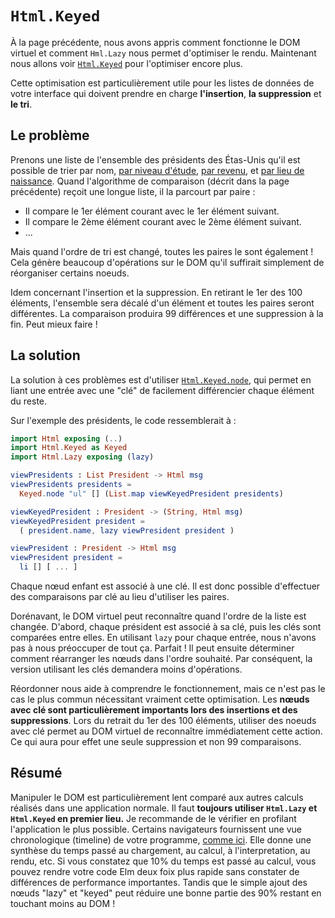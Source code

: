 # `Html.Keyed`

À la page précédente, nous avons appris comment fonctionne le DOM virtuel et comment `Hml.Lazy` nous permet d'optimiser le rendu. Maintenant nous allons voir [`Html.Keyed`](https://package.elm-lang.org/packages/elm/html/latest/Html-Keyed/) pour l'optimiser encore plus.

Cette optimisation est particulièrement utile pour les listes de données de votre interface qui doivent prendre en charge **l'insertion**, **la suppression** et **le tri**.


## Le problème

Prenons une liste de l'ensemble des présidents des Étas-Unis qu'il est possible de trier par nom, [par niveau d'étude](https://en.wikipedia.org/wiki/List_of_Presidents_of_the_United_States_by_education), [par revenu](https://en.wikipedia.org/wiki/List_of_Presidents_of_the_United_States_by_net_worth), et [par lieu de naissance](https://en.wikipedia.org/wiki/List_of_Presidents_of_the_United_States_by_home_state).
Quand l'algorithme de comparaison (décrit dans la page précédente) reçoit une longue liste, il la parcourt par paire :

- Il compare le 1er élément courant avec le 1er élément suivant.
- Il compare le 2ème élément courant avec le 2ème élément suivant.
- ...

Mais quand l'ordre de tri est changé, toutes les paires le sont également ! Cela génère beaucoup d'opérations sur le DOM qu'il suffirait simplement de réorganiser certains noeuds.

Idem concernant l'insertion et la suppression. En retirant le 1er des 100 éléments, l'ensemble sera décalé d'un élément et toutes les paires seront différentes. La comparaison produira 99 différences et une suppression à la fin. Peut mieux faire !


## La solution


La solution à ces problèmes est d'utiliser [`Html.Keyed.node`](https://package.elm-lang.org/packages/elm/html/latest/Html-Keyed#node), qui permet en liant une entrée avec une "clé" de facilement différencier chaque élément du reste.

Sur l'exemple des présidents, le code ressemblerait à :

```elm
import Html exposing (..)
import Html.Keyed as Keyed
import Html.Lazy exposing (lazy)

viewPresidents : List President -> Html msg
viewPresidents presidents =
  Keyed.node "ul" [] (List.map viewKeyedPresident presidents)

viewKeyedPresident : President -> (String, Html msg)
viewKeyedPresident president =
  ( president.name, lazy viewPresident president )

viewPresident : President -> Html msg
viewPresident president =
  li [] [ ... ]
```

Chaque nœud enfant est associé à une clé. Il est donc possible d'effectuer des comparaisons par clé au lieu d'utiliser les paires.

Dorénavant, le DOM virtuel peut reconnaître quand l'ordre de la liste est changée. D'abord, chaque président est associé à sa clé, puis les clés sont comparées entre elles. En utilisant `lazy` pour chaque entrée, nous n'avons pas à nous préoccuper de tout ça. Parfait ! Il peut ensuite déterminer comment réarranger les nœuds dans l'ordre souhaité. Par conséquent, la version utilisant les clés demandera moins d'opérations.

Réordonner nous aide à comprendre le fonctionnement, mais ce n'est pas le cas le plus commun nécessitant vraiment cette optimisation. Les **nœuds avec clé sont particulièrement importants lors des insertions et des suppressions**. Lors du retrait du 1er des 100 éléments, utiliser des noeuds avec clé permet au DOM virtuel de reconnaître immédiatement cette action. Ce qui aura pour effet une seule suppression et non 99 comparaisons.


## Résumé

Manipuler le DOM est particulièrement lent comparé aux autres calculs réalisés dans une application normale. Il faut **toujours utiliser `Html.Lazy` et `Html.Keyed` en premier lieu.** Je recommande de le vérifier en profilant l'application le plus possible. Certains navigateurs fournissent une vue chronologique (timeline) de votre programme, [comme ici](https://developers.google.com/web/tools/chrome-devtools/evaluate-performance/reference). Elle donne une synthèse du temps passé au chargement, au calcul, à l'interpretation, au rendu, etc. Si vous constatez que 10% du temps est passé au calcul, vous pouvez rendre votre code Elm deux foix plus rapide sans constater de différences de performance importantes. Tandis que le simple ajout des nœuds "lazy" et "keyed" peut réduire une bonne partie des 90% restant en touchant moins au DOM !
